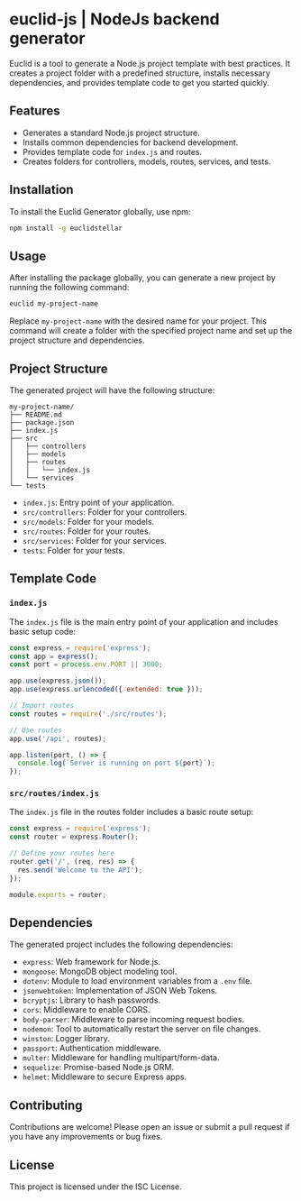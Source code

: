 
# euclid-js | NodeJs backend generator

Euclid is a tool to generate a Node.js project template with best practices. It creates a project folder with a predefined structure, installs necessary dependencies, and provides template code to get you started quickly.

## Features

- Generates a standard Node.js project structure.
- Installs common dependencies for backend development.
- Provides template code for `index.js` and routes.
- Creates folders for controllers, models, routes, services, and tests.

## Installation

To install the Euclid Generator globally, use npm:

```bash
npm install -g euclidstellar
```

## Usage

After installing the package globally, you can generate a new project by running the following command:

```bash
euclid my-project-name
```

Replace `my-project-name` with the desired name for your project. This command will create a folder with the specified project name and set up the project structure and dependencies.

## Project Structure

The generated project will have the following structure:

```
my-project-name/
├── README.md
├── package.json
├── index.js
├── src
│   ├── controllers
│   ├── models
│   ├── routes
│   │   └── index.js
│   └── services
└── tests
```

- `index.js`: Entry point of your application.
- `src/controllers`: Folder for your controllers.
- `src/models`: Folder for your models.
- `src/routes`: Folder for your routes.
- `src/services`: Folder for your services.
- `tests`: Folder for your tests.

## Template Code

### `index.js`

The `index.js` file is the main entry point of your application and includes basic setup code:

```javascript
const express = require('express');
const app = express();
const port = process.env.PORT || 3000;

app.use(express.json());
app.use(express.urlencoded({ extended: true }));

// Import routes
const routes = require('./src/routes');

// Use routes
app.use('/api', routes);

app.listen(port, () => {
  console.log(`Server is running on port ${port}`);
});
```

### `src/routes/index.js`

The `index.js` file in the routes folder includes a basic route setup:

```javascript
const express = require('express');
const router = express.Router();

// Define your routes here
router.get('/', (req, res) => {
  res.send('Welcome to the API');
});

module.exports = router;
```

## Dependencies

The generated project includes the following dependencies:

- `express`: Web framework for Node.js.
- `mongoose`: MongoDB object modeling tool.
- `dotenv`: Module to load environment variables from a `.env` file.
- `jsonwebtoken`: Implementation of JSON Web Tokens.
- `bcryptjs`: Library to hash passwords.
- `cors`: Middleware to enable CORS.
- `body-parser`: Middleware to parse incoming request bodies.
- `nodemon`: Tool to automatically restart the server on file changes.
- `winston`: Logger library.
- `passport`: Authentication middleware.
- `multer`: Middleware for handling multipart/form-data.
- `sequelize`: Promise-based Node.js ORM.
- `helmet`: Middleware to secure Express apps.

## Contributing

Contributions are welcome! Please open an issue or submit a pull request if you have any improvements or bug fixes.

## License

This project is licensed under the ISC License.
```